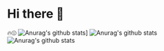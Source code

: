 # Hi there 👋
🔥😍
![Anurag's github stats](https://github-readme-stats.vercel.app/api?username=MahmouddSalama)]
![Anurag's github stats](https://github-readme-stats.vercel.app/api?username=MahmouddSalama&hide=contribs,prs)
![Anurag's github stats](https://github-readme-stats.vercel.app/api?username=MahmouddSalama&show_icons=true&theme=dark)

